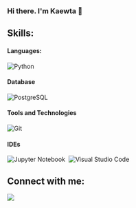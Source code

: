 ### Hi there. I'm Kaewta 👋

## Skills:

#### Languages:

![Python](https://img.shields.io/badge/Python-3776AB?style=for-the-badge&logo=python&logoColor=white)&nbsp;

#### Database

![PostgreSQL](https://img.shields.io/badge/PostgreSQL-316192?style=for-the-badge&logo=postgresql&logoColor=white)&nbsp;

#### Tools and Technologies

<!-- ![Linux](https://img.shields.io/badge/Linux-FCC624?style=for-the-badge&logo=linux&logoColor=black)&nbsp; -->
![Git](https://img.shields.io/badge/GIT-E44C30?style=for-the-badge&logo=git&logoColor=white)&nbsp;
<!-- ![AWS](https://img.shields.io/badge/Amazon_AWS-232F3E?style=flat&logo=amazon-aws&logoColor=white)&nbsp;
![Google Cloud](https://img.shields.io/badge/Google_Cloud-4285F4?style=flat&logo=google-cloud&logoColor=white)&nbsp; -->

#### IDEs

![Jupyter Notebook](https://img.shields.io/badge/jupyter-%23FA0F00.svg?style=for-the-badge&logo=jupyter&logoColor=white)&nbsp;
![Visual Studio Code](https://img.shields.io/badge/Visual%20Studio%20Code-0078d7.svg?style=for-the-badge&logo=visual-studio-code&logoColor=white)&nbsp;


## Connect with me:

<p align = "center">
 
[<img src="https://img.shields.io/badge/linkedin-%2312100E.svg?&style=for-the-badge&logo=linkedin&logoColor=white&color=black" />](https://www.linkedin.com/in/kaewta-tupila-01510a248/)